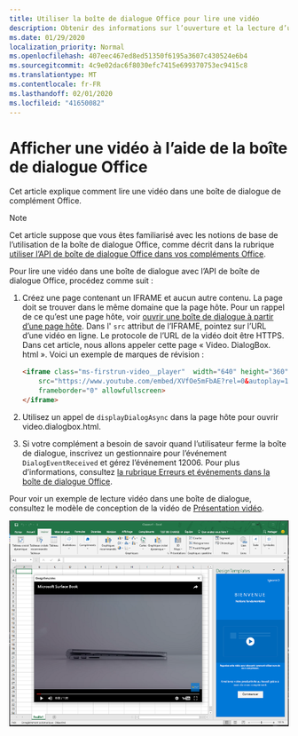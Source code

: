 ```yaml
---
title: Utiliser la boîte de dialogue Office pour lire une vidéo
description: Obtenir des informations sur l’ouverture et la lecture d’une vidéo dans la boîte de dialogue Office
ms.date: 01/29/2020
localization_priority: Normal
ms.openlocfilehash: 407eec467ed8ed51350f6195a3607c430524e6b4
ms.sourcegitcommit: 4c9e02dac6f8030efc7415e699370753ec9415c8
ms.translationtype: MT
ms.contentlocale: fr-FR
ms.lasthandoff: 02/01/2020
ms.locfileid: "41650082"
---
```

# <a name="use-the-office-dialog-box-to-show-a-video"></a>Afficher une vidéo à l’aide de la boîte de dialogue Office

Cet article explique comment lire une vidéo dans une boîte de dialogue de complément Office.

> [!NOTE]
> Cet article suppose que vous êtes familiarisé avec les notions de base de l’utilisation de la boîte de dialogue Office, comme décrit dans la rubrique [utiliser l’API de boîte de dialogue Office dans vos compléments Office](dialog-api-in-office-add-ins.md).

Pour lire une vidéo dans une boîte de dialogue avec l’API de boîte de dialogue Office, procédez comme suit :

1. Créez une page contenant un IFRAME et aucun autre contenu. La page doit se trouver dans le même domaine que la page hôte. Pour un rappel de ce qu’est une page hôte, voir [ouvrir une boîte de dialogue à partir d’une page hôte](dialog-api-in-office-add-ins.md#open-a-dialog-box-from-a-host-page). Dans l' `src` attribut de l’IFRAME, pointez sur l’URL d’une vidéo en ligne. Le protocole de l’URL de la vidéo doit être HTTPS. Dans cet article, nous allons appeler cette page « Video. DialogBox. html ». Voici un exemple de marques de révision :

    ```HTML
    <iframe class="ms-firstrun-video__player"  width="640" height="360"
        src="https://www.youtube.com/embed/XVfOe5mFbAE?rel=0&autoplay=1"
        frameborder="0" allowfullscreen>
    </iframe>
    ```

2. Utilisez un appel de `displayDialogAsync` dans la page hôte pour ouvrir video.dialogbox.html.
3. Si votre complément a besoin de savoir quand l’utilisateur ferme la boîte de dialogue, inscrivez un gestionnaire pour l’événement `DialogEventReceived` et gérez l’événement 12006. Pour plus d’informations, consultez [la rubrique Erreurs et événements dans la boîte de dialogue Office](dialog-handle-errors-events.md).

Pour voir un exemple de lecture vidéo dans une boîte de dialogue, consultez le modèle de conception de la vidéo de [Présentation vidéo](/office/dev/add-ins/design/first-run-experience-patterns#video-placemat).

![Capture d’écran d’une lecture vidéo dans une boîte de dialogue de complément](../images/video-placemats-dialog-open.png)
